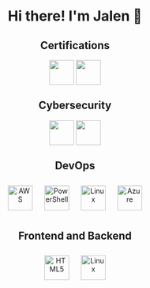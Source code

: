 <h1 align="center"> Hi there! I'm Jalen 👋 </h1>

<h2 align="center"> Certifications </h2>
<div align="center"> 
<a href="https://www.comptia.org/certifications/security"> <img src="https://images.credly.com/images/446e08ae-bbb5-4648-b85d-24b9a939eb8d/CompTIA_Security_2B.png" align="center" height="50" /></a>
<a href="https://www.comptia.org/certifications/a"> <img src="https://images.credly.com/images/2d9ba442-a3ce-4105-9d69-57f478540f70/CompTIA_A_2B.png" align="center" height="50" /></a>

<h2 align="center"> Cybersecurity </h2>
<div align="center"> 
<a href="https://nmap.org/"> <img src="https://www.uvexplorer.com/wp-content/uploads/2023/07/nmap-logo-256x256-1.png" align="center" height="50" /></a>
<a href="https://www.wireshark.org/"> <img src="https://upload.wikimedia.org/wikipedia/commons/thumb/c/c6/Wireshark_icon_new.png/768px-Wireshark_icon_new.png" align="center" height="50" /></a>
</div>

<h2 align="center"> DevOps </h2>
<div align="center"> 
<a href="https://aws.amazon.com/" target="_blank"><img style="margin: 10px" src="https://profilinator.rishav.dev/skills-assets/amazonwebservices-original-wordmark.svg" alt="AWS" height="50" /></a>  
<a href="https://docs.microsoft.com/en-us/powershell/" target="_blank"><img style="margin: 10px" src="https://profilinator.rishav.dev/skills-assets/powershell.png" alt="PowerShell" height="50" /></a>  
<a href="https://www.linux.org/" target="_blank"><img style="margin: 10px" src="https://profilinator.rishav.dev/skills-assets/linux-original.svg" alt="Linux" height="50" /></a>  
<a href="https://azure.microsoft.com/en-in/" target="_blank"><img style="margin: 10px" src="https://profilinator.rishav.dev/skills-assets/microsoft_azure-icon.svg" alt="Azure" height="50" /></a>  
</div>

<h2 align="center"> Frontend and Backend </h2>
<div align="center"> 
<a href="https://en.wikipedia.org/wiki/HTML5" target="_blank"><img style="margin: 10px" src="https://profilinator.rishav.dev/skills-assets/html5-original-wordmark.svg" alt="HTML5" height="50" /></a>    
<a href="https://www.linux.org/" target="_blank"><img style="margin: 10px" src="https://profilinator.rishav.dev/skills-assets/linux-original.svg" alt="Linux" height="50" /></a>  
</div>

